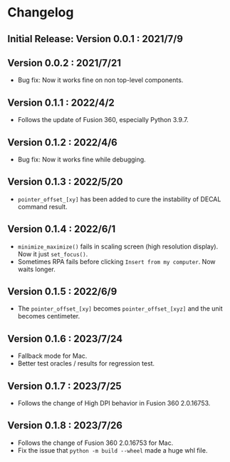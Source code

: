 # Changelog

## Initial Release: Version 0.0.1 : 2021/7/9

## Version 0.0.2 : 2021/7/21

- Bug fix: Now it works fine on non top-level components.

## Version 0.1.1 : 2022/4/2

- Follows the update of Fusion 360, especially Python 3.9.7.

## Version 0.1.2 : 2022/4/6

- Bug fix: Now it works fine while debugging.

## Version 0.1.3 : 2022/5/20

- `pointer_offset_[xy]` has been added to cure the instability of DECAL command result.

## Version 0.1.4 : 2022/6/1

- `minimize_maximize()` fails in scaling screen (high resolution display). Now it just `set_focus()`.
- Sometimes RPA fails before clicking `Insert from my computer`. Now waits longer.

## Version 0.1.5 : 2022/6/9

- The `pointer_offset_[xy]` becomes `pointer_offset_[xyz]` and the unit becomes centimeter.

## Version 0.1.6 : 2023/7/24

- Fallback mode for Mac.
- Better test oracles / results for regression test.

## Version 0.1.7 : 2023/7/25

- Follows the change of High DPI behavior in Fusion 360 2.0.16753.

## Version 0.1.8 : 2023/7/26

- Follows the change of Fusion 360 2.0.16753 for Mac.
- Fix the issue that `python -m build --wheel` made a huge whl file.
